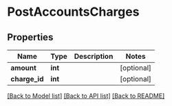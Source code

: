 # PostAccountsCharges

## Properties
Name | Type | Description | Notes
------------ | ------------- | ------------- | -------------
**amount** | **int** |  | [optional] 
**charge_id** | **int** |  | [optional] 

[[Back to Model list]](../README.md#documentation-for-models) [[Back to API list]](../README.md#documentation-for-api-endpoints) [[Back to README]](../README.md)


